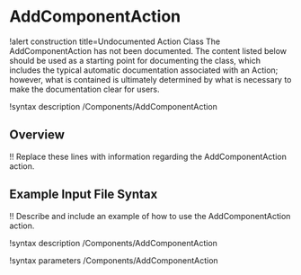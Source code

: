 # AddComponentAction

!alert construction title=Undocumented Action Class
The AddComponentAction has not been documented. The content listed below should be used as a starting point for
documenting the class, which includes the typical automatic documentation associated with an Action;
however, what is contained is ultimately determined by what is necessary to make the documentation
clear for users.

!syntax description /Components/AddComponentAction

## Overview

!! Replace these lines with information regarding the AddComponentAction action.

## Example Input File Syntax

!! Describe and include an example of how to use the AddComponentAction action.

!syntax description /Components/AddComponentAction

!syntax parameters /Components/AddComponentAction

